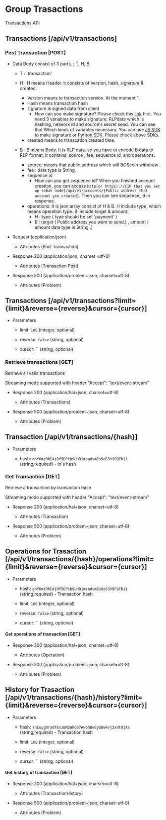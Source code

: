 # Group Trasactions
Transactions API


## Transactions [/api/v1/transactions]


### Post Transaction [POST] 

- Data Body consist of 3 parts, ; T, H, B
    - T : 'transaction'

    - H : H means Header. it consists of version, hash, signature & created.
        - Version means to transaction version. At the moment 1.
        - Hash means transaction hash
        - signature is signed data from client
            - How can you make signature?
                Please check this [link](https://github.com/bosnet/web-wallet/blob/5bed0573aee1c76caa60aa399054e85e5223c534/src/libs/newTransaction.js#L70) first.
                You need 3 variables to make signature; RLPdata which is hashing, network id and source's secret seed.
                You can see that Which kinds of variables necessary.
                You can use [JS SDK](https://github.com/bosnet/sebakjs-util) to make signature or [Python SDK](https://github.com/spikeekips/sebakpy-util).
                Please check above SDKs.
        - created means to transcation created time.

    - B : B means Body. It is RLP data. so you have to encode B data to RLP format. It contains; source , fee, sequence id, and operations.
        - source; means that public address which will BOScoin withdraw .
        - fee : data type is String.
        - sequence id
            - How can you get sequence id?
                When you finished account creation, you can access `http(or https)://{IP that you set up sebak node}/api/v1/accounts/{Public address that account you created}`. Then you can see sequence_id in response.
        - operations: It is json array consist of H & B. H include type, which means operation type. B include target & amount.
            - H : type ( type should be set 'payment' )
            - B : target ( Public address you want to send.) , amount ( amount data type is String .)

+ Request (application/json)
    
    + Attributes (Post Transaction)

+ Response 200 (application/json; charset=utf-8)
    
    + Attributes (Transaction Post)

+ Response 500 (application/problem+json; charset=utf-8)

    + Attributes (Problem)

## Transactions [/api/v1/transactions?limit={limit}&reverse={reverse}&cursor={cursor}]
+ Parameters
    
    + limit: `100` (integer, optional)
    
    + reverse: `false` (string, optional)
    
    + cursor: `` (string, optional)

### Retrieve transactions [GET]
<p> Retrieve all valid transactions </p>

<p> Streaming mode supported with header "Accept": "text/event-stream" </p>

+ Response 200 (application/hal+json; charset=utf-8)

    + Attributes (Transactions)

+ Response 500 (application/problem+json; charset=utf-8)

    + Attributes (Problem)

## Transaction [/api/v1/transactions/{hash}]

+ Parameters
    
    + hash: `ghf6msRhE4jRf5DPib9UHD1msadvmZs9o53V9FQTb11` (string,required) - tx's hash
    
### Get Transaction [GET]
<p> Retrieve a transaction by transaction hash </p>

<p> Streaming mode supported with header "Accept": "text/event-stream" </p>

+ Response 200 (application/hal+json; charset=utf-8)

    + Attributes (Transaction)

+ Response 500 (application/problem+json; charset=utf-8)

    + Attributes (Problem)

## Operations for Trasaction [/api/v1/transactions/{hash}/operations?limit={limit}&reverse={reverse}&cursor={cursor}]

+ Parameters
    
    + hash: `ghf6msRhE4jRf5DPib9UHD1msadvmZs9o53V9FQTb11` (string,required) - Transaction hash
    
    + limit: `100` (integer, optional)
        
    + reverse: `false` (string, optional)
        
    + cursor: `` (string, optional)

#### Get operations of transaction [GET]

+ Response 200 (application/hal+json; charset=utf-8)
    
    + Attributes (Operation)

+ Response 500 (application/problem+json; charset=utf-8)

    + Attributes (Problem)

## History for Trasaction [/api/v1/transactions/{hash}/history?limit={limit}&reverse={reverse}&cursor={cursor}]

+ Parameters
    
    + hash: `7nLuyg8radTExzBM2WhG37AwohBwEySBw4vj2xdtdjAs` (string,required) - Transaction hash
    
    + limit: `100` (integer, optional)
        
    + reverse: `false` (string, optional)
        
    + cursor: `` (string, optional)

#### Get history of transaction [GET]

+ Response 200 (application/hal+json; charset=utf-8)
    
    + Attributes (TransactionHistory)

+ Response 500 (application/problem+json; charset=utf-8)

    + Attributes (Problem)
